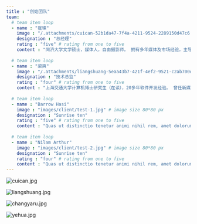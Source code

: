 ```yaml
---
title : "创始团队"
team:
  # team item loop
  - name : "崔璨"
    image : "/.attachments/cuican-52b1da47-7f4a-4211-9524-2289150d47c6.jpg" # image size 80*80 px
    designation : "总经理"
    rating : "five" # rating from one to five
    content : "同济大学文学硕士，媒体人，自由摄影师。 拥有多年媒体及市场经验，主导策划多项国内外大型文化活动，业余为《摄影之友》《影像视觉》《影像时代》《快拍快拍》等摄影媒体撰稿，作品曾在宁波国际摄影节展出。 2019年创立素图科技，期待用技术的力量创造全新的媒体生产方式。"
      
  # team item loop
  - name : "梁爽"
    image : "/.attachments/liangshuang-5eaa43b7-421f-4ef2-9521-c2ab700d4fc6.jpg" # image size 80*80 px
    designation : "技术总监"
    rating : "four" # rating from one to five
    content : "上海交通大学计算机博士研究生（在读），20多年软件开发经验。 曾任新媒传信（飞信）项目经理、霍尼韦尔Honeywell架构师，先后在人脸检测和图像处理方面发表了4篇论文，申请中国、美国专利共10项。 自主研发了国产区块链项目“优擎区块链数据库”，并被收录于《境内区块链信息服务备案清单（第二批）》。 2019年发起公益科普活动“BlockChain Thursday 区块链沙龙”并担任主讲嘉宾，荣获“杨浦区优秀科普大使”称号。"
      
  # team item loop
  - name : "Barrow Hasi"
    image : "images/client/test-1.jpg" # image size 80*80 px
    designation : "Sunrise ten"
    rating : "five" # rating from one to five
    content : "Quas ut distinctio tenetur animi nihil rem, amet dolorum totam. Ab repudiandae tempore qui fugiat amet ipsa id omnis ipsam."
      
  # team item loop
  - name : "Nilam Arthur"
    image : "images/client/test-2.jpg" # image size 80*80 px
    designation : "Sunrise ten"
    rating : "four" # rating from one to five
    content : "Quas ut distinctio tenetur animi nihil rem, amet dolorum totam. Ab repudiandae tempore qui fugiat amet ipsa id omnis ipsam."
---
```


![cuican.jpg](/.attachments/cuican-52b1da47-7f4a-4211-9524-2289150d47c6.jpg)

![liangshuang.jpg](/.attachments/liangshuang-5eaa43b7-421f-4ef2-9521-c2ab700d4fc6.jpg)

![changyaru.jpg](/.attachments/changyaru-ba9ce5a1-6b06-43fa-a12a-108c03a4bbf7.jpg)

![yehua.jpg](/.attachments/yehua-09993421-ee55-4875-96b8-b3096a369955.jpg)